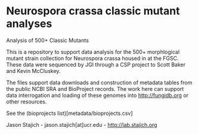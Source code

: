 # Neurospora crassa classic mutant analyses
Analysis of 500+ Classic Mutants

This is a repository to support data analysis for the 500+ morphlogical mutant strain collection for Neurospora crassa housed in at the FGSC. These data were sequenced by JGI through a CSP project to Scott Baker and Kevin McCluskey.

The files support data downloads and construction of metadata tables from the public NCBI SRA and BioProject records. 
The work here can support data interrogation and loading of these genomes into http://fungidb.org or other resources.

See the (bioprojects list)[metadata/bioprojects.csv]

Jason Stajich - jason.stajich[at]ucr.edu - http://lab.stajich.org
